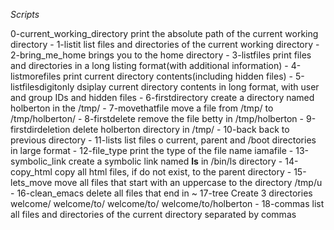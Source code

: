 *Scripts*

0-current_working_directory print the absolute path of the current working directory - 
1-listit list files and directories of the current working directory - 
2-bring_me_home brings you to the home directory - 
3-listfiles print files and directories in a long listing format(with additional information) - 
4-listmorefiles print current directory contents(including hidden files) - 
5-listfilesdigitonly dsiplay current directory contents in long format, with user and group IDs and hidden files - 
6-firstdirectory create a directory named holberton in the /tmp/ - 
7-movethatfile move a file from /tmp/ to /tmp/holberton/ - 
8-firstdelete remove the file betty in /tmp/holberton - 
9-firstdirdeletion delete holberton directory in /tmp/ - 
10-back back to previous directory - 
11-lists list files o current, parent and /boot directories in large format - 
12-file_type print the type of the file name iamafile - 
13-symbolic_link create a symbolic link named __ls__ in /bin/ls directory - 
14-copy_html copy all html files, if do not exist, to the parent directory - 
15-lets_move move all files that start with an uppercase to the directory /tmp/u - 
16-clean_emacs delete all files that end in ~
17-tree Create 3 directories welcome/ welcome/to/ welcome/to/ welcome/to/holberton - 
18-commas list all files and directories of the current directory separated by commas